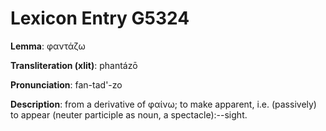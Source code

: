 # Lexicon Entry G5324

**Lemma**: φαντάζω

**Transliteration (xlit)**: phantázō

**Pronunciation**: fan-tad'-zo

**Description**:
from a derivative of φαίνω; to make apparent, i.e. (passively) to appear (neuter participle as noun, a spectacle):--sight.
